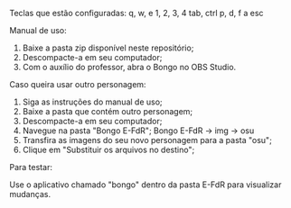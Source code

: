 Teclas que estão configuradas:
q, w, e 
1, 2, 3, 4
tab, ctrl
p, d, f
a
esc

Manual de uso:

1. Baixe a pasta zip disponível neste repositório;
2. Descompacte-a em seu computador;
3. Com o auxílio do professor, abra o Bongo no OBS Studio.

Caso queira usar outro personagem:

1. Siga as instruções do manual de uso;
2. Baixe a pasta que contém outro personagem;
3. Descompacte-a em seu computador;
4. Navegue na pasta "Bongo E-FdR";
Bongo E-FdR -> img -> osu
5. Transfira as imagens do seu novo personagem para a pasta "osu";
6. Clique em "Substituir os arquivos no destino";

Para testar:

Use o aplicativo chamado "bongo" dentro da pasta E-FdR para visualizar mudanças.
